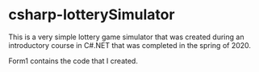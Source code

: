 # csharp-lotterySimulator

This is a very simple lottery game simulator that was created during an introductory course in C#.NET that was completed in the spring of 2020.

Form1 contains the code that I created.
